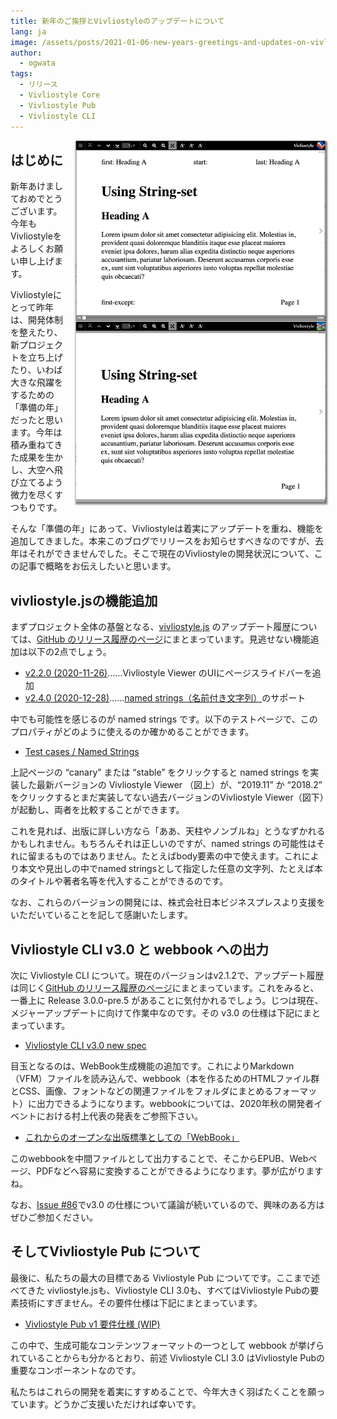 ```yaml
---
title: 新年のご挨拶とVivliostyleのアップデートについて
lang: ja
image: /assets/posts/2021-01-06-new-years-greetings-and-updates-on-vivliostyle/fig1.png
author:
  - ogwata
tags:
  - リリース
  - Vivliostyle Core
  - Vivliostyle Pub
  - Vivliostyle CLI
---
```

<div style="float: right; margin: 0 0 1em 1em;"><img src="/assets/posts/2021-01-06-new-years-greetings-and-updates-on-vivliostyle/fig1.png" alt="Implementation of named strings in Vivliostyle Viewer" style="width: 400px; box-shadow: 1px 2px 2.5px 1.5px grey;" /></div>


## はじめに

新年あけましておめでとうございます。今年もVivliostyleをよろしくお願い申し上げます。

Vivliostyleにとって昨年は、開発体制を整えたり、新プロジェクトを立ち上げたり、いわば大きな飛躍をするための「準備の年」だったと思います。今年は積み重ねてきた成果を生かし、大空へ飛び立てるよう微力を尽くすつもりです。

そんな「準備の年」にあって、Vivliostyleは着実にアップデートを重ね、機能を追加してきました。本来このブログでリリースをお知らせすべきなのですが、去年はそれができませんでした。そこで現在のVivliostyleの開発状況について、この記事で概略をお伝えしたいと思います。

## vivliostyle.jsの機能追加

まずプロジェクト全体の基盤となる、[vivliostyle.js](https://github.com/vivliostyle/vivliostyle.js) のアップデート履歴については、[GitHub のリリース履歴のページ](https://github.com/vivliostyle/vivliostyle.js/releases)にまとまっています。見逃せない機能追加は以下の2点でしょう。

- [v2.2.0 (2020-11-26)](https://github.com/vivliostyle/vivliostyle.js/releases/tag/v2.2.0)……Vivliostyle Viewer のUIにページスライドバーを追加
- [v2.4.0 (2020-12-28)](https://github.com/vivliostyle/vivliostyle.js/releases/tag/v2.4.0)……[named strings（名前付き文字列）<i class="fas fa-external-link-alt"></i>](https://www.w3.org/TR/css-gcpm-3/#named-strings)のサポート

中でも可能性を感じるのが named strings です。以下のテストページで、このプロパティがどのように使えるのか確かめることができます。

- [Test cases / Named Strings](https://raw.githack.com/vivliostyle/vivliostyle.js/master/packages/core/test/files/#Named_Strings)

上記ページの “canary” または “stable” をクリックすると named strings を実装した最新バージョンの Vivliostyle Viewer （図上）が、“2019.11” か “2018.2” をクリックするとまだ実装してない過去バージョンのVivliostyle Viewer（図下）が起動し、両者を比較することができます。

これを見れば、出版に詳しい方なら「ああ、天柱やノンブルね」とうなずかれるかもしれません。もちろんそれは正しいのですが、named strings の可能性はそれに留まるものではありません。たとえばbody要素の中で使えます。これにより本文や見出しの中でnamed stringsとして指定した任意の文字列、たとえば本のタイトルや著者名等を代入することができるのです。

なお、これらのバージョンの開発には、株式会社日本ビジネスプレスより支援をいただいていることを記して感謝いたします。

## Vivliostyle CLI  v3.0 と webbook への出力

次に Vivliostyle CLI について。現在のバージョンはv2.1.2で、アップデート履歴は同じく[GitHub のリリース履歴のページ](https://github.com/vivliostyle/vivliostyle-cli/releases)にまとまっています。これをみると、一番上に Release 3.0.0-pre.5 があることに気付かれるでしょう。じつは現在、メジャーアップデートに向けて作業中なのです。その v3.0 の仕様は下記にまとまっています。

- [Vivliostyle CLI v3.0 new spec](https://github.com/vivliostyle/community/wiki/Vivliostyle-CLI-v3.0-new-spec)

目玉となるのは、WebBook生成機能の追加です。これによりMarkdown（VFM）ファイルを読み込んで、webbook（本を作るためのHTMLファイル群とCSS、画像、フォントなどの関連ファイルをフォルダにまとめるフォーマット）に出力できるようになります。webbookについては、2020年秋の開発者イベントにおける村上代表の発表をご参照下さい。

- [これからのオープンな出版標準としての「WebBook」](https://github.com/vivliostyle/community/wiki/Rapid-publishing-for-public-health-books-against-COVID-19#%E3%81%93%E3%82%8C%E3%81%8B%E3%82%89%E3%81%AE%E3%82%AA%E3%83%BC%E3%83%97%E3%83%B3%E3%81%AA%E5%87%BA%E7%89%88%E3%81%AE%E6%A8%99%E6%BA%96%E3%81%A8%E3%81%97%E3%81%A6webbook)

このwebbookを中間ファイルとして出力することで、そこからEPUB、Webページ、PDFなどへ容易に変換することができるようになります。夢が広がりますね。

なお、[Issue #86](https://github.com/vivliostyle/vivliostyle-cli/issues/86)でv3.0 の仕様について議論が続いているので、興味のある方はぜひご参加ください。

## そしてVivliostyle Pub について

最後に、私たちの最大の目標である Vivliostyle Pub についてです。ここまで述べてきた vivliostyle.jsも、Vivliostyle CLI 3.0も、すべてはVivliostyle Pubの要素技術にすぎません。その要件仕様は下記にまとまっています。

- [Vivliostyle Pub v1 要件仕様 (WIP)](https://github.com/vivliostyle/community/wiki/Vivliostyle-Pub-v1-Req)

この中で、生成可能なコンテンツフォーマットの一つとして webbook が挙げられていることからも分かるとおり、前述 Vivliostyle CLI 3.0 はVivliostyle Pubの重要なコンポーネントなのです。

私たちはこれらの開発を着実にすすめることで、今年大きく羽ばたくことを願っています。どうかご支援いただければ幸いです。
